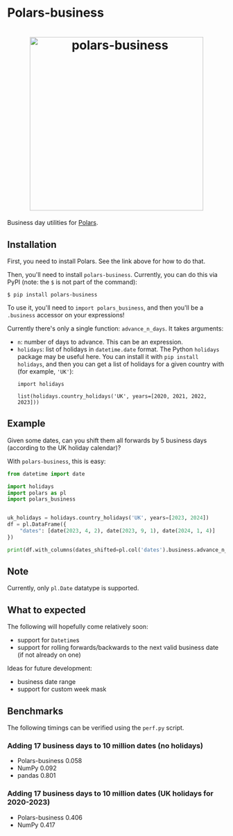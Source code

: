 # Polars-business

<h1 align="center">
	<img
		width="400"
		alt="polars-business"
		src="https://github.com/MarcoGorelli/polars-business/assets/33491632/a743c3bd-3653-4362-a6bf-0984b8873e20">
</h1>

Business day utilities for [Polars](https://www.pola.rs/).

Installation
------------

First, you need to install Polars. See the link above for how to do that.

Then, you'll need to install `polars-business`. Currently, you can do this via PyPI (note: the `$` is not part of the command):
```console
$ pip install polars-business
```

To use it, you'll need to `import polars_business`, and then you'll be a `.business` accessor
on your expressions!

Currently there's only a single function: `advance_n_days`. It takes arguments:
- `n`: number of days to advance. This can be an expression.
- `holidays`: list of holidays in `datetime.date` format. The Python `holidays` package may
  be useful here. You can install it with `pip install holidays`, and then you can get a list
  of holidays for a given country with (for example, `'UK'`):
  ```
  import holidays 

  list(holidays.country_holidays('UK', years=[2020, 2021, 2022, 2023]))
  ```

Example
-------

Given some dates, can you shift them all forwards by 5 business days (according to the UK holiday calendar)?

With `polars-business`, this is easy:
```python
from datetime import date

import holidays
import polars as pl
import polars_business


uk_holidays = holidays.country_holidays('UK', years=[2023, 2024])
df = pl.DataFrame({
    "dates": [date(2023, 4, 2), date(2023, 9, 1), date(2024, 1, 4)]
})

print(df.with_columns(dates_shifted=pl.col('dates').business.advance_n_days(n=5, holidays=uk_holidays)))
```

Note
----
Currently, only `pl.Date` datatype is supported.

What to expected
----------------
The following will hopefully come relatively soon:
- support for `Datetime`s
- support for rolling forwards/backwards to the next
  valid business date (if not already on one)

Ideas for future development:
- business date range
- support for custom week mask

Benchmarks
----------

The following timings can be verified using the `perf.py` script.

### Adding 17 business days to 10 million dates (no holidays)

- Polars-business 0.058
- NumPy 0.092
- pandas 0.801

### Adding 17 business days to 10 million dates (UK holidays for 2020-2023)

- Polars-business 0.406
- NumPy 0.417
